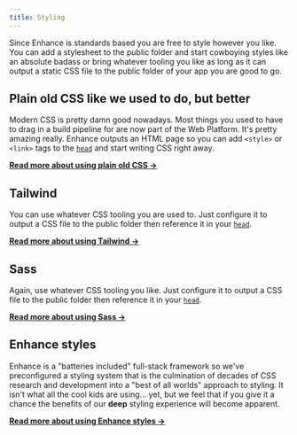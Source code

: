 ```yaml
---
title: Styling
---
```


Since Enhance is standards based you are free to style however you like. You can add a stylesheet to the public folder and start cowboying styles like an absolute badass or bring whatever tooling you like as long as it can output a static CSS file to the public folder of your app you are good to go.

## Plain old CSS like we used to do, but better

Modern CSS is pretty damn good nowadays. Most things you used to have to drag in a build pipeline for are now part of the Web Platform. It's pretty amazing really.
Enhance outputs an HTML page so you can add `<style>` or `<link>` tags to the [`head`](/docs/learn/starter-project/head) and start writing CSS right away.

<doc-callout level="none" mark="💅🏽">

**[Read more about using plain old CSS →](/docs/learn/concepts/styling/css)**

</doc-callout>

## Tailwind

You can use whatever CSS tooling you are used to. Just configure it to output a CSS file to the public folder then reference it in your [`head`](/docs/learn/starter-project/head).

<doc-callout level="none" mark="🐈💨">

**[Read more about using Tailwind →](/docs/learn/concepts/styling/using-tailwind)**

</doc-callout>

## Sass

Again, use whatever CSS tooling you like. Just configure it to output a CSS file to the public folder then reference it in your [`head`](/docs/learn/starter-project/head).

<doc-callout level="none" mark="📠 > 📠">

**[Read more about using Sass →](/docs/learn/concepts/styling/using-sass)**

</doc-callout>

## Enhance styles

Enhance is a "batteries included" full-stack framework so we've preconfigured a styling system that is the culmination of decades of CSS research and development into a "best of all worlds" approach to styling. It isn't what all the cool kids are using... yet, but we feel that if you give it a chance the benefits of our **deep** styling experience will become apparent.

<doc-callout level="none" mark="✨">

**[Read more about using Enhance styles →](/docs/learn/concepts/styling/enhance-styles)**

</doc-callout>
